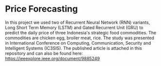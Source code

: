 # Price Forecasting

In this project we used two of Recurrent Neural Network (RNN) variants, Long Short Term Memory (LSTM) and Gated Recurrent Unit (GRU) to predict the daily price of three Indonesia's strategic food commodities. The commodities are chicken egg, broiler meat, rice. The study was presented in International Conference on Computing, Communication, Security and Intelligent Systems (IC3SIS). The published article is attached in this repository and can also be found here: https://ieeexplore.ieee.org/document/9885249

